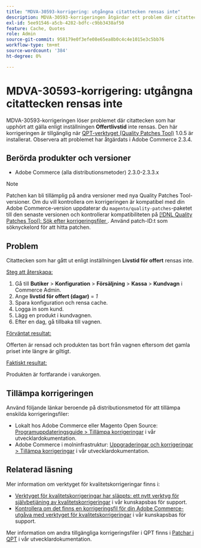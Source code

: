 ```yaml
---
title: "MDVA-30593-korrigering: utgångna citattecken rensas inte"
description: MDVA-30593-korrigeringen åtgärdar ett problem där citattecken som har upphört att gälla enligt inställningen **Offerts livstid** inte rensas. Den här korrigeringen är tillgänglig när [QPT-verktyget (Quality Patches Tool)](/help/announcements/adobe-commerce-announcements/magento-quality-patches-released-new-tool-to-self-serve-quality-patches.md) 1.0.5 är installerat. Observera att problemet har åtgärdats i Adobe Commerce 2.3.4.
exl-id: 5ee91546-a5cb-4282-bdfc-c9bb3438af50
feature: Cache, Quotes
role: Admin
source-git-commit: 958179e0f3efe08e65ea8b0c4c4e1015e3c5bb76
workflow-type: tm+mt
source-wordcount: '384'
ht-degree: 0%

---
```


# MDVA-30593-korrigering: utgångna citattecken rensas inte

MDVA-30593-korrigeringen löser problemet där citattecken som har upphört att gälla enligt inställningen **Offertlivstid** inte rensas. Den här korrigeringen är tillgänglig när [QPT-verktyget (Quality Patches Tool)](/help/announcements/adobe-commerce-announcements/magento-quality-patches-released-new-tool-to-self-serve-quality-patches.md) 1.0.5 är installerat. Observera att problemet har åtgärdats i Adobe Commerce 2.3.4.

## Berörda produkter och versioner

* Adobe Commerce (alla distributionsmetoder) 2.3.0-2.3.3.x

>[!NOTE]
>
>Patchen kan bli tillämplig på andra versioner med nya Quality Patches Tool-versioner. Om du vill kontrollera om korrigeringen är kompatibel med din Adobe Commerce-version uppdaterar du `magento/quality-patches`-paketet till den senaste versionen och kontrollerar kompatibiliteten på [[!DNL Quality Patches Tool]: Sök efter korrigeringsfiler ](https://devdocs.magento.com/quality-patches/tool.html#patch-grid). Använd patch-ID:t som söknyckelord för att hitta patchen.

## Problem

Citattecken som har gått ut enligt inställningen **Livstid för offert** rensas inte.

<u>Steg att återskapa:</u>

1. Gå till **Butiker** > **Konfiguration** > **Försäljning** > **Kassa** > **Kundvagn** i Commerce Admin.
1. Ange **livstid för offert (dagar)** = *1*
1. Spara konfiguration och rensa cache.
1. Logga in som kund.
1. Lägg en produkt i kundvagnen.
1. Efter en dag, gå tillbaka till vagnen.

<u>Förväntat resultat:</u>

Offerten är rensad och produkten tas bort från vagnen eftersom det gamla priset inte längre är giltigt.

<u>Faktiskt resultat:</u>

Produkten är fortfarande i varukorgen.

## Tillämpa korrigeringen

Använd följande länkar beroende på distributionsmetod för att tillämpa enskilda korrigeringsfiler:

* Lokalt hos Adobe Commerce eller Magento Open Source: [Programuppdateringsguide > Tillämpa korrigeringar](https://devdocs.magento.com/guides/v2.4/comp-mgr/patching/mqp.html) i vår utvecklardokumentation.
* Adobe Commerce i molninfrastruktur: [Uppgraderingar och korrigeringar > Tillämpa korrigeringar](https://devdocs.magento.com/cloud/project/project-patch.html) i vår utvecklardokumentation.

## Relaterad läsning

Mer information om verktyget för kvalitetskorrigeringar finns i:

* [Verktyget för kvalitetskorrigeringar har släppts: ett nytt verktyg för självbetjäning av kvalitetskorrigeringar](/help/announcements/adobe-commerce-announcements/magento-quality-patches-released-new-tool-to-self-serve-quality-patches.md) i vår kunskapsbas för support.
* [Kontrollera om det finns en korrigeringsfil för din Adobe Commerce-utgåva med verktyget för kvalitetskorrigeringar](/help/support-tools/patches-available-in-qpt-tool/check-patch-for-magento-issue-with-magento-quality-patches.md) i vår kunskapsbas för support.

Mer information om andra tillgängliga korrigeringsfiler i QPT finns i [Patchar i QPT](https://devdocs.magento.com/quality-patches/tool.html#patch-grid) i vår utvecklardokumentation.
